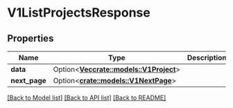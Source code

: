 # V1ListProjectsResponse

## Properties

Name | Type | Description | Notes
------------ | ------------- | ------------- | -------------
**data** | Option<[**Vec<crate::models::V1Project>**](v1Project.md)> |  | [optional]
**next_page** | Option<[**crate::models::V1NextPage**](v1NextPage.md)> |  | [optional]

[[Back to Model list]](../README.md#documentation-for-models) [[Back to API list]](../README.md#documentation-for-api-endpoints) [[Back to README]](../README.md)



